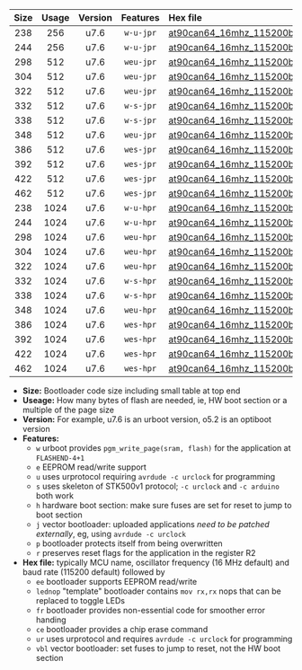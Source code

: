 |Size|Usage|Version|Features|Hex file|
|:-:|:-:|:-:|:-:|:--|
|238|256|u7.6|`w-u-jpr`|[at90can64_16mhz_115200bps_ur_vbl.hex](https://raw.githubusercontent.com/stefanrueger/urboot/main//at90can64_16mhz_115200bps_ur_vbl.hex)|
|244|256|u7.6|`w-u-jpr`|[at90can64_16mhz_115200bps_lednop_ur_vbl.hex](https://raw.githubusercontent.com/stefanrueger/urboot/main//at90can64_16mhz_115200bps_lednop_ur_vbl.hex)|
|298|512|u7.6|`weu-jpr`|[at90can64_16mhz_115200bps_ee_ur_vbl.hex](https://raw.githubusercontent.com/stefanrueger/urboot/main//at90can64_16mhz_115200bps_ee_ur_vbl.hex)|
|304|512|u7.6|`weu-jpr`|[at90can64_16mhz_115200bps_ee_lednop_ur_vbl.hex](https://raw.githubusercontent.com/stefanrueger/urboot/main//at90can64_16mhz_115200bps_ee_lednop_ur_vbl.hex)|
|322|512|u7.6|`weu-jpr`|[at90can64_16mhz_115200bps_ee_lednop_fr_ur_vbl.hex](https://raw.githubusercontent.com/stefanrueger/urboot/main//at90can64_16mhz_115200bps_ee_lednop_fr_ur_vbl.hex)|
|332|512|u7.6|`w-s-jpr`|[at90can64_16mhz_115200bps_vbl.hex](https://raw.githubusercontent.com/stefanrueger/urboot/main//at90can64_16mhz_115200bps_vbl.hex)|
|338|512|u7.6|`w-s-jpr`|[at90can64_16mhz_115200bps_lednop_vbl.hex](https://raw.githubusercontent.com/stefanrueger/urboot/main//at90can64_16mhz_115200bps_lednop_vbl.hex)|
|348|512|u7.6|`weu-jpr`|[at90can64_16mhz_115200bps_ee_lednop_fr_ce_ur_vbl.hex](https://raw.githubusercontent.com/stefanrueger/urboot/main//at90can64_16mhz_115200bps_ee_lednop_fr_ce_ur_vbl.hex)|
|386|512|u7.6|`wes-jpr`|[at90can64_16mhz_115200bps_ee_vbl.hex](https://raw.githubusercontent.com/stefanrueger/urboot/main//at90can64_16mhz_115200bps_ee_vbl.hex)|
|392|512|u7.6|`wes-jpr`|[at90can64_16mhz_115200bps_ee_lednop_vbl.hex](https://raw.githubusercontent.com/stefanrueger/urboot/main//at90can64_16mhz_115200bps_ee_lednop_vbl.hex)|
|422|512|u7.6|`wes-jpr`|[at90can64_16mhz_115200bps_ee_lednop_fr_vbl.hex](https://raw.githubusercontent.com/stefanrueger/urboot/main//at90can64_16mhz_115200bps_ee_lednop_fr_vbl.hex)|
|462|512|u7.6|`wes-jpr`|[at90can64_16mhz_115200bps_ee_lednop_fr_ce_vbl.hex](https://raw.githubusercontent.com/stefanrueger/urboot/main//at90can64_16mhz_115200bps_ee_lednop_fr_ce_vbl.hex)|
|238|1024|u7.6|`w-u-hpr`|[at90can64_16mhz_115200bps_ur.hex](https://raw.githubusercontent.com/stefanrueger/urboot/main//at90can64_16mhz_115200bps_ur.hex)|
|244|1024|u7.6|`w-u-hpr`|[at90can64_16mhz_115200bps_lednop_ur.hex](https://raw.githubusercontent.com/stefanrueger/urboot/main//at90can64_16mhz_115200bps_lednop_ur.hex)|
|298|1024|u7.6|`weu-hpr`|[at90can64_16mhz_115200bps_ee_ur.hex](https://raw.githubusercontent.com/stefanrueger/urboot/main//at90can64_16mhz_115200bps_ee_ur.hex)|
|304|1024|u7.6|`weu-hpr`|[at90can64_16mhz_115200bps_ee_lednop_ur.hex](https://raw.githubusercontent.com/stefanrueger/urboot/main//at90can64_16mhz_115200bps_ee_lednop_ur.hex)|
|322|1024|u7.6|`weu-hpr`|[at90can64_16mhz_115200bps_ee_lednop_fr_ur.hex](https://raw.githubusercontent.com/stefanrueger/urboot/main//at90can64_16mhz_115200bps_ee_lednop_fr_ur.hex)|
|332|1024|u7.6|`w-s-hpr`|[at90can64_16mhz_115200bps.hex](https://raw.githubusercontent.com/stefanrueger/urboot/main//at90can64_16mhz_115200bps.hex)|
|338|1024|u7.6|`w-s-hpr`|[at90can64_16mhz_115200bps_lednop.hex](https://raw.githubusercontent.com/stefanrueger/urboot/main//at90can64_16mhz_115200bps_lednop.hex)|
|348|1024|u7.6|`weu-hpr`|[at90can64_16mhz_115200bps_ee_lednop_fr_ce_ur.hex](https://raw.githubusercontent.com/stefanrueger/urboot/main//at90can64_16mhz_115200bps_ee_lednop_fr_ce_ur.hex)|
|386|1024|u7.6|`wes-hpr`|[at90can64_16mhz_115200bps_ee.hex](https://raw.githubusercontent.com/stefanrueger/urboot/main//at90can64_16mhz_115200bps_ee.hex)|
|392|1024|u7.6|`wes-hpr`|[at90can64_16mhz_115200bps_ee_lednop.hex](https://raw.githubusercontent.com/stefanrueger/urboot/main//at90can64_16mhz_115200bps_ee_lednop.hex)|
|422|1024|u7.6|`wes-hpr`|[at90can64_16mhz_115200bps_ee_lednop_fr.hex](https://raw.githubusercontent.com/stefanrueger/urboot/main//at90can64_16mhz_115200bps_ee_lednop_fr.hex)|
|462|1024|u7.6|`wes-hpr`|[at90can64_16mhz_115200bps_ee_lednop_fr_ce.hex](https://raw.githubusercontent.com/stefanrueger/urboot/main//at90can64_16mhz_115200bps_ee_lednop_fr_ce.hex)|

- **Size:** Bootloader code size including small table at top end
- **Useage:** How many bytes of flash are needed, ie, HW boot section or a multiple of the page size
- **Version:** For example, u7.6 is an urboot version, o5.2 is an optiboot version
- **Features:**
  + `w` urboot provides `pgm_write_page(sram, flash)` for the application at `FLASHEND-4+1`
  + `e` EEPROM read/write support
  + `u` uses urprotocol requiring `avrdude -c urclock` for programming
  + `s` uses skeleton of STK500v1 protocol; `-c urclock` and `-c arduino` both work
  + `h` hardware boot section: make sure fuses are set for reset to jump to boot section
  + `j` vector bootloader: uploaded applications *need to be patched externally*, eg, using `avrdude -c urclock`
  + `p` bootloader protects itself from being overwritten
  + `r` preserves reset flags for the application in the register R2
- **Hex file:** typically MCU name, oscillator frequency (16 MHz default) and baud rate (115200 default) followed by
  + `ee` bootloader supports EEPROM read/write
  + `lednop` "template" bootloader contains `mov rx,rx` nops that can be replaced to toggle LEDs
  + `fr` bootloader provides non-essential code for smoother error handing
  + `ce` bootloader provides a chip erase command
  + `ur` uses urprotocol and requires `avrdude -c urclock` for programming
  + `vbl` vector bootloader: set fuses to jump to reset, not the HW boot section
